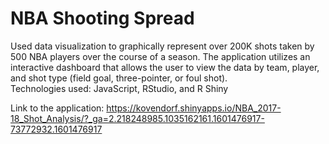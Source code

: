 # NBA Shooting Spread
Used data visualization to graphically represent over 200K shots taken by 500 NBA players over the course of a season. The application utilizes an interactive dashboard that allows the user to view the data by team, player, and shot type (field goal, three-pointer, or foul shot).   
      Technologies used:  JavaScript, RStudio, and R Shiny
      
Link to the application: https://kovendorf.shinyapps.io/NBA_2017-18_Shot_Analysis/?_ga=2.218248985.1035162161.1601476917-73772932.1601476917    
